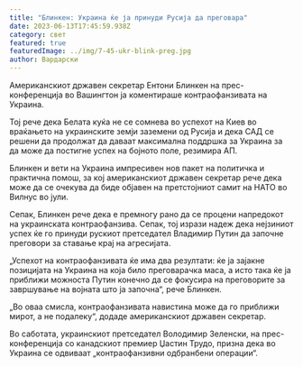 ```yaml
---
title: "Блинкен: Украина ќе ја принуди Русија да преговара"
date: 2023-06-13T17:45:59.938Z
category: свет
featured: true
featuredImage: ../img/7-45-ukr-blink-preg.jpg
author: Вардарски
---
```

Американскиот државен секретар Ентони Блинкен на прес-конференција во Вашингтон ја коментираше контраофанзивата на Украина.

Тој рече дека Белата куќа не се сомнева во успехот на Киев во враќањето на украинските земји заземени од Русија и дека САД се решени да продолжат да даваат максимална поддршка за Украина за да може да постигне успех на бојното поле, резимира АП.

Блинкен и вети на Украина импресивен нов пакет на политичка и практична помош, за кој американскиот државен секретар рече дека може да се очекува да биде објавен на претстојниот самит на НАТО во Вилнус во јули.

Сепак, Блинкен рече дека е премногу рано да се процени напредокот на украинската контраофанзива. Сепак, тој изрази надеж дека нејзиниот успех ќе го принуди рускиот претседател Владимир Путин да започне преговори за ставање крај на агресијата.

„Успехот на контраофанзивата ќе има два резултати: ќе ја зајакне позицијата на Украина на која било преговарачка маса, а исто така ќе ја приближи можноста Путин конечно да се фокусира на преговорите за завршување на војната што ја започна“, рече Блинкен.

„Во оваа смисла, контраофанзивата навистина може да го приближи мирот, а не подалеку“, додаде американскиот државен секретар.

Во саботата, украинскиот претседател Володимир Зеленски, на прес-конференција со канадскиот премиер Џастин Трудо, призна дека во Украина се одвиваат „контраофанзивни одбранбени операции“.